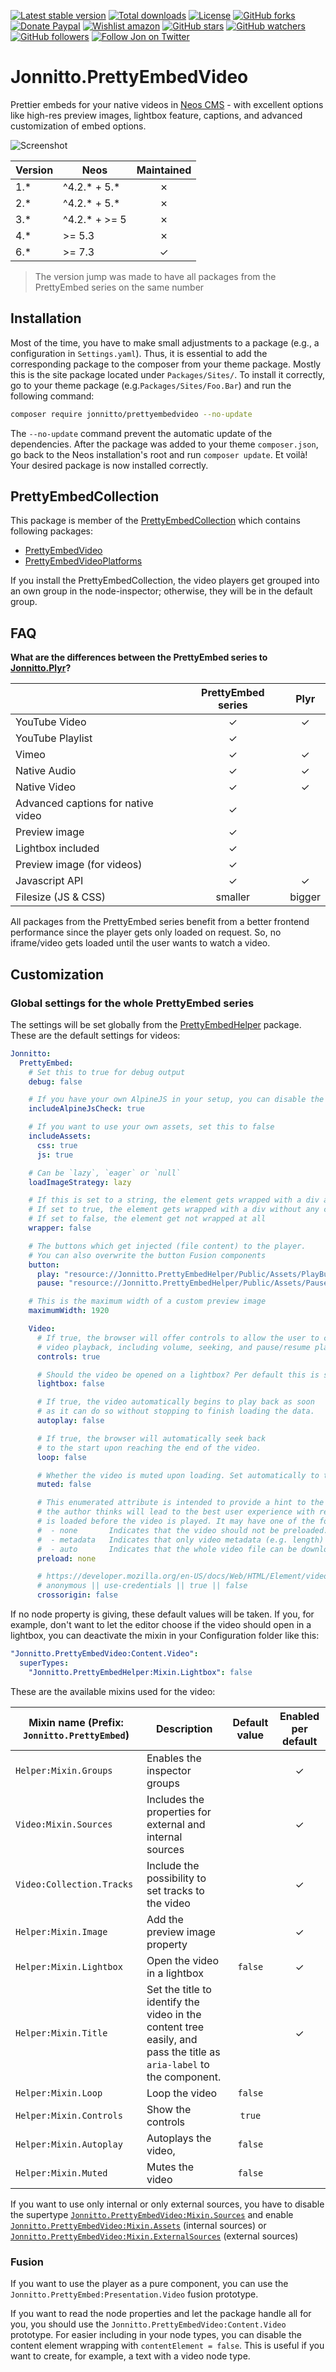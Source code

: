 [![Latest stable version]][packagist] [![Total downloads]][packagist] [![License]][packagist] [![GitHub forks]][fork] [![Donate Paypal]][paypal] [![Wishlist amazon]][amazon] [![GitHub stars]][stargazers] [![GitHub watchers]][subscription] [![GitHub followers]][followers] [![Follow Jon on Twitter]][twitter]

# Jonnitto.PrettyEmbedVideo

Prettier embeds for your native videos in [Neos CMS] - with excellent options like high-res preview images, lightbox feature, captions, and advanced customization of embed options.

![Screenshot]

| Version | Neos           | Maintained |
| ------- | -------------- | :--------: |
| 1.\*    | ^4.2.\* + 5.\* |     ✗      |
| 2.\*    | ^4.2.\* + 5.\* |     ✗      |
| 3.\*    | ^4.2.\* + >= 5 |     ✗      |
| 4.\*    | >= 5.3         |     ✗      |
| 6.\*    | >= 7.3         |     ✓      |

> The version jump was made to have all packages from the PrettyEmbed series on the same number

## Installation

Most of the time, you have to make small adjustments to a package (e.g., a configuration in `Settings.yaml`). Thus, it is essential to add the corresponding package to the composer from your theme package. Mostly this is the site package located under `Packages/Sites/`. To install it correctly, go to your theme package (e.g.`Packages/Sites/Foo.Bar`) and run the following command:

```bash
composer require jonnitto/prettyembedvideo --no-update
```

The `--no-update` command prevent the automatic update of the dependencies. After the package was added to your theme `composer.json`, go back to the Neos installation's root and run `composer update`. Et voilà! Your desired package is now installed correctly.

## PrettyEmbedCollection

This package is member of the [PrettyEmbedCollection] which contains following packages:

- [PrettyEmbedVideo]
- [PrettyEmbedVideoPlatforms]

If you install the PrettyEmbedCollection, the video players get grouped into an own group in the node-inspector; otherwise, they will be in the default group.

## FAQ

**What are the differences between the PrettyEmbed series to [Jonnitto.Plyr]?**

|                                    | PrettyEmbed series |  Plyr  |
| ---------------------------------- | :----------------: | :----: |
| YouTube Video                      |         ✓          |   ✓    |
| YouTube Playlist                   |         ✓          |        |
| Vimeo                              |         ✓          |   ✓    |
| Native Audio                       |         ✓          |   ✓    |
| Native Video                       |         ✓          |   ✓    |
| Advanced captions for native video |         ✓          |        |
| Preview image                      |         ✓          |        |
| Lightbox included                  |         ✓          |        |
| Preview image (for videos)         |         ✓          |        |
| Javascript API                     |         ✓          |   ✓    |
| Filesize (JS & CSS)                |      smaller       | bigger |

All packages from the PrettyEmbed series benefit from a better frontend performance since the player gets only loaded on request. So, no iframe/video gets loaded until the user wants to watch a video.

## Customization

### Global settings for the whole PrettyEmbed series

The settings will be set globally from the [PrettyEmbedHelper] package. These are the default settings for videos:

```yaml
Jonnitto:
  PrettyEmbed:
    # Set this to true for debug output
    debug: false

    # If you have your own AlpineJS in your setup, you can disable the check here. Alpine must be an global variable
    includeAlpineJsCheck: true

    # If you want to use your own assets, set this to false
    includeAssets:
      css: true
      js: true

    # Can be `lazy`, `eager` or `null`
    loadImageStrategy: lazy

    # If this is set to a string, the element gets wrapped with a div and the class with the giving string.
    # If set to true, the element gets wrapped with a div without any class.
    # If set to false, the element get not wrapped at all
    wrapper: false

    # The buttons which get injected (file content) to the player.
    # You can also overwrite the button Fusion components
    button:
      play: "resource://Jonnitto.PrettyEmbedHelper/Public/Assets/PlayButton.svg"
      pause: "resource://Jonnitto.PrettyEmbedHelper/Public/Assets/PauseButton.svg"

    # This is the maximum width of a custom preview image
    maximumWidth: 1920

    Video:
      # If true, the browser will offer controls to allow the user to control
      # video playback, including volume, seeking, and pause/resume playback.
      controls: true

      # Should the video be opened on a lightbox? Per default this is set via the node properties
      lightbox: false

      # If true, the video automatically begins to play back as soon
      # as it can do so without stopping to finish loading the data.
      autoplay: false

      # If true, the browser will automatically seek back
      # to the start upon reaching the end of the video.
      loop: false

      # Whether the video is muted upon loading. Set automatically to true if autoplay is enabled
      muted: false

      # This enumerated attribute is intended to provide a hint to the browser about what
      # the author thinks will lead to the best user experience with regards to what content
      # is loaded before the video is played. It may have one of the following values:
      #  - none       Indicates that the video should not be preloaded.
      #  - metadata   Indicates that only video metadata (e.g. length) is fetched.
      #  - auto       Indicates that the whole video file can be downloaded, even if the user is not expected to use it
      preload: none

      # https://developer.mozilla.org/en-US/docs/Web/HTML/Element/video#attr-crossorigin
      # anonymous || use-credentials || true || false
      crossorigin: false
```

If no node property is giving, these default values will be taken. If you, for example, don't want to let the editor
choose if the video should open in a lightbox, you can deactivate the mixin in your Configuration folder like this:

```yaml
"Jonnitto.PrettyEmbedVideo:Content.Video":
  superTypes:
    "Jonnitto.PrettyEmbedHelper:Mixin.Lightbox": false
```

These are the available mixins used for the video:

| Mixin name (Prefix: `Jonnitto.PrettyEmbed`) | Description                                                                                                          | Default value | Enabled per default |
| ------------------------------------------- | -------------------------------------------------------------------------------------------------------------------- | :-----------: | :-----------------: |
| `Helper:Mixin.Groups`                       | Enables the inspector groups                                                                                         |               |          ✓          |
| `Video:Mixin.Sources`                       | Includes the properties for external and internal sources                                                            |               |          ✓          |
| `Video:Collection.Tracks`                   | Include the possibility to set tracks to the video                                                                   |               |          ✓          |
| `Helper:Mixin.Image`                        | Add the preview image property                                                                                       |               |          ✓          |
| `Helper:Mixin.Lightbox`                     | Open the video in a lightbox                                                                                         |    `false`    |          ✓          |
| `Helper:Mixin.Title`                        | Set the title to identify the video in the content tree easily, and pass the title as `aria-label` to the component. |               |          ✓          |
| `Helper:Mixin.Loop`                         | Loop the video                                                                                                       |    `false`    |                     |
| `Helper:Mixin.Controls`                     | Show the controls                                                                                                    |    `true`     |                     |
| `Helper:Mixin.Autoplay`                     | Autoplays the video,                                                                                                 |    `false`    |                     |
| `Helper:Mixin.Muted`                        | Mutes the video                                                                                                      |    `false`    |                     |

If you want to use only internal or only external sources, you have to disable the supertype [`Jonnitto.PrettyEmbedVideo:Mixin.Sources`] and enable [`Jonnitto.PrettyEmbedVideo:Mixin.Assets`] (internal sources) or [`Jonnitto.PrettyEmbedVideo:Mixin.ExternalSources`] (external sources)

### Fusion

If you want to use the player as a pure component, you can use the `Jonnitto.PrettyEmbed:Presentation.Video` fusion prototype.

If you want to read the node properties and let the package handle all for you, you should use the `Jonnitto.PrettyEmbedVideo:Content.Video` prototype. For easier including in your node types, you can disable the content element wrapping with `contentElement = false`. This is useful if you want to create, for example, a text with a video node type.

[packagist]: https://packagist.org/packages/jonnitto/prettyembedvideo
[latest stable version]: https://poser.pugx.org/jonnitto/prettyembedvideo/v/stable
[total downloads]: https://poser.pugx.org/jonnitto/prettyembedvideo/downloads
[license]: https://poser.pugx.org/jonnitto/prettyembedvideo/license
[github forks]: https://img.shields.io/github/forks/jonnitto/Jonnitto.PrettyEmbedVideo.svg?style=social&label=Fork
[donate paypal]: https://img.shields.io/badge/Donate-PayPal-yellow.svg
[wishlist amazon]: https://img.shields.io/badge/Wishlist-Amazon-yellow.svg
[amazon]: https://www.amazon.de/hz/wishlist/ls/2WPGORAVYF39B?&sort=default
[paypal]: https://www.paypal.me/Jonnitto/20eur
[github stars]: https://img.shields.io/github/stars/jonnitto/Jonnitto.PrettyEmbedVideo.svg?style=social&label=Stars
[github watchers]: https://img.shields.io/github/watchers/jonnitto/Jonnitto.PrettyEmbedVideo.svg?style=social&label=Watch
[github followers]: https://img.shields.io/github/followers/jonnitto.svg?style=social&label=Follow
[follow jon on twitter]: https://img.shields.io/twitter/follow/jonnitto.svg?style=social&label=Follow
[twitter]: https://twitter.com/jonnitto
[fork]: https://github.com/jonnitto/Jonnitto.PrettyEmbedVideo/fork
[stargazers]: https://github.com/jonnitto/Jonnitto.PrettyEmbedVideo/stargazers
[subscription]: https://github.com/jonnitto/Jonnitto.PrettyEmbedVideo/subscription
[followers]: https://github.com/jonnitto/followers
[neos cms]: https://www.neos.io
[PrettyEmbedHelper]: https://github.com/jonnitto/Jonnitto.PrettyEmbedHelper
[prettyembedcollection]: https://github.com/jonnitto/Jonnitto.PrettyembedCollection
[prettyembedvideo]: https://github.com/jonnitto/Jonnitto.PrettyEmbedVideo
[prettyembedvideoplatforms]: https://github.com/jonnitto/Jonnitto.PrettyEmbedVideoPlatforms
[jonnitto.plyr]: https://github.com/jonnitto/Jonnitto.Plyr
[`jonnitto.prettyembedvideo:mixin.sources`]: NodeTypes/NodeTypes/Mixin/Sources.yaml
[`jonnitto.prettyembedvideo:mixin.assets`]: NodeTypes/NodeTypes/Mixin/Assets.yaml
[`jonnitto.prettyembedvideo:mixin.externalsources`]: NodeTypes/NodeTypes/Mixin/ExternalSources.yaml
[screenshot]: https://github.com/jonnitto/Jonnitto.PrettyEmbedVideo/assets/4510166/beb36d49-d274-4887-9ac3-89fde42e2cdf
